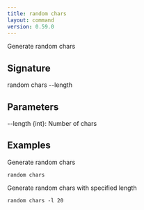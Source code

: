 ```yaml
---
title: random chars
layout: command
version: 0.59.0
---
```


Generate random chars

## Signature

random chars --length

## Parameters

  --length {int}: Number of chars

## Examples

Generate random chars
```shell
random chars
```

Generate random chars with specified length
```shell
random chars -l 20
```

